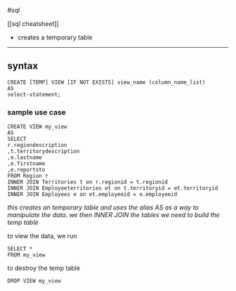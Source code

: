 #sql 

[[sql cheatsheet]]
- creates a temporary table

---
## syntax
```
CREATE [TEMP] VIEW [IF NOT EXISTS] view_name (column_name_list)
AS
select-statement;
```

### sample use case
```
CREATE VIEW my_view
AS
SELECT
r.regiondescription
,t.territorydescription
,e.lastname
,e.firstname
,e.reportsto
FROM Region r
INNER JOIN Territories t on r.regionid = t.regionid
INNER JOIN Employeeterritories et on t.territoryid = et.territoryid
INNER JOIN Employees e on et.employeeid = e.employeeid

```
*this creates an temporary table and uses the alias AS as a way to manipulate the data. we then INNER JOIN the tables we need to build the temp table*

to view the data, we run
```
SELECT *
FROM my_view
```

to destroy the temp table
```
DROP VIEW my_view
```

